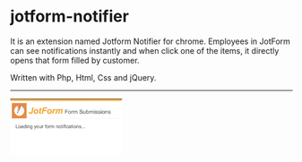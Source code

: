# jotform-notifier

It is an extension named Jotform Notifier for chrome. Employees in JotForm can see notifications instantly and when click one of the items, it directly opens that form filled by customer.

Written with Php, Html, Css and jQuery.

<hr>

<img src="home.png" width="200" height="100">
